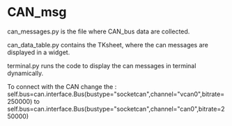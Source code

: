 # CAN_msg
can_messages.py is the file where CAN_bus data are collected.

can_data_table.py contains the TKsheet, where the can messages are displayed in a widget.

terminal.py runs the code to display the can messages in terminal dynamically.

To connect with the CAN change the :
      self.bus=can.interface.Bus(bustype="socketcan",channel="vcan0",bitrate=250000)   to 
      self.bus=can.interface.Bus(bustype="socketcan",channel="can0",bitrate=250000)
      
      
